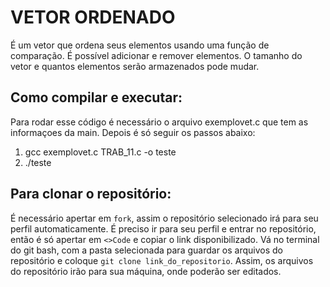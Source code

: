 # VETOR ORDENADO

É um vetor que ordena seus elementos usando uma função de comparação. É possível adicionar e remover elementos. O tamanho do vetor e quantos elementos serão armazenados pode mudar.

## Como compilar e executar:

Para rodar esse código é necessário o arquivo exemplovet.c que tem as informaçoes da main. Depois é só seguir os passos abaixo:

1. gcc exemplovet.c TRAB_11.c -o teste
2. ./teste


## Para clonar o repositório:

É necessário apertar em `fork`, assim o repositório selecionado irá para seu perfil automaticamente. É preciso ir para seu perfil e entrar no repositório, então é só apertar em `<>Code` e copiar o link disponibilizado. Vá no terminal do git bash, com a pasta selecionada para guardar os arquivos do repositório e coloque `git clone link_do_repositorio`. 
Assim, os arquivos do repositório irão para sua máquina, onde poderão ser editados.  

